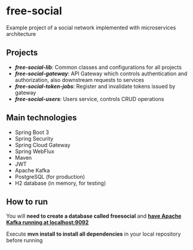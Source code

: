 # free-social

Example project of a social network implemented with microservices architecture

## Projects

* _**free-social-lib**_: Common classes and configurations for all projects
* _**free-social-gateway**_: API Gateway which controls authentication and authorization, also downstream requests to services
* _**free-social-token-jobs**_: Register and invalidate tokens issued by gateway
* _**free-social-users**_: Users service, controls CRUD operations

## Main technologies

* Spring Boot 3
* Spring Security
* Spring Cloud Gateway
* Spring WebFlux
* Maven
* JWT
* Apache Kafka
* PostgreSQL (for production)
* H2 database (in memory, for testing)

## How to run

You will **need to create a database called freesocial** and **[have Apache Kafka running at localhost:9092](https://www.geeksforgeeks.org/how-to-install-and-run-apache-kafka-on-windows/)**

Execute **mvn install to install all dependencies** in your local repository before running